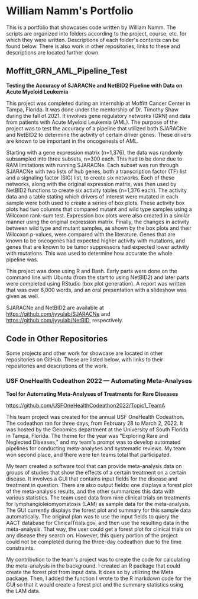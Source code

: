 # William Namm's Portfolio
This is a portfolio that showcases code written by William Namm.  The scripts are organized into folders according to the project, course, etc. for which they were written.  Descriptions of each folder's contents can be found below.  There is also work in other repositories; links to these and descriptions are located further down.
## Moffitt_GRN_AML_Pipeline_Test
**Testing the Accuracy of SJARACNe and NetBID2 Pipeline with Data on Acute Myeloid Leukemia**

This project was completed during an internship at Moffitt Cancer Center in Tampa, Florida.  It was done under the mentorship of Dr. Timothy Shaw during the fall of 2021.  It involves gene regulatory networks (GRN) and data from patients with Acute Myeloid Leukemia (AML).  The purpose of the project was to test the accuracy of a pipeline that utilized both SJARACNe and NetBID2 to determine the activity of certain driver genes.  These drivers are known to be important in the oncogenesis of AML.

Starting with a gene expression matrix (n=1,376), the data was randomly subsampled into three subsets, n=300 each.  This had to be done due to RAM limitations with running SJARACNe.  Each subset was run through SJARACNe with two lists of hub genes, both a transcription factor (TF) list and a signaling factor (SIG) list, to create six networks.  Each of these networks, along with the original expression matrix, was then used by NetBID2 functions to create six activity tables (n=1,376 each).  The activity data and a table stating which drivers of interest were mutated in each sample were both used to create a series of box plots.  These activity box plots had two columns that compared mutant and wild type samples using a Wilcoxon rank-sum test.  Expression box plots were also created in a similar manner using the original expression matrix.  Finally, the changes in activity between wild type and mutant samples, as shown by the box plots and their Wilcoxon p-values, were compared with the literature.  Genes that are known to be oncogenes had expected higher activity with mutations, and genes that are known to be tumor suppressors had expected lower activity with mutations. This was used to determine how accurate the whole pipeline was.

This project was done using R and Bash.  Early parts were done on the command line with Ubuntu (from the start to using NetBID2) and later parts were completed using RStudio (box plot generation).  A report was written that was over 6,000 words, and an oral presentation with a slideshow was given as well.

SJARACNe and NetBID2 are available at https://github.com/jyyulab/SJARACNe and https://github.com/jyyulab/NetBID, respectively.
## Code in Other Repositories
Some projects and other work for showcase are located in other repositories on GitHub.  These are listed below, with links to their repositories and descriptions of the work.
### USF OneHealth Codeathon 2022 &mdash; Automating Meta-Analyses
**Tool for Automating Meta-Analyses of Treatments for Rare Diseases**

https://github.com/USFOneHealthCodeathon2022/Topic1_TeamA

This team project was created for the annual USF OneHealth Codeathon.  The codeathon ran for three days, from February 28 to March 2, 2022.  It was hosted by the Genomics department at the University of South Florida in Tampa, Florida.  The theme for the year was "Exploring Rare and Neglected Diseases," and my team's prompt was to develop automated pipelines for conducting meta-analyses and systematic reviews.  My team won second place, and there were ten teams total that participated.

My team created a software tool that can provide meta-analysis data on groups of studies that show the effects of a certain treatment on a certain disease.  It involves a GUI that contains input fields for the disease and treatment in question.  There are also output fields: one displays a forest plot of the meta-analysis results, and the other summarizes this data with various statistics.  The team used data from nine clinical trials on treatments for lymphangioleiomyomatosis (LAM) as sample data for the meta-analysis.  The GUI currently displays the forest plot and summary for this sample data automatically.  The original plan was to use the input fields to query the AACT database for ClinicalTrials.gov, and then use the resulting data in the meta-analysis.  That way, the user could get a forest plot for clinical trials on any disease they search on.  However, this query portion of the project could not be completed during the three-day codeathon due to the time constraints.

My contribution to the team's project was to create the code for calculating the meta-analysis in the background.  I created an R package that could create the forest plot from input data.  It does so by utilizing the Meta package.  Then, I added the function I wrote to the R markdown code for the GUI so that it would create a forest plot and the summary statistics using the LAM data.